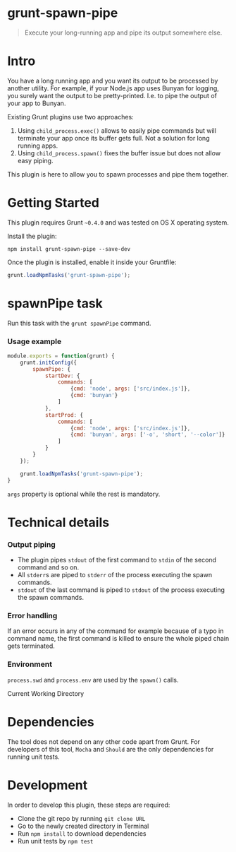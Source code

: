 # grunt-spawn-pipe

> Execute your long-running app and pipe its output somewhere else.

# Intro

You have a long running app and you want its output to be processed by another utility.
For example, if your Node.js app uses Bunyan for logging, you surely want the output to be pretty-printed. I.e. to pipe the output of your app to Bunyan.

Existing Grunt plugins use two approaches:

1. Using `child_process.exec()` allows to easily pipe commands but will terminate your app once its buffer gets full. Not a solution for long running apps.
2. Using `child_process.spawn()` fixes the buffer issue but does not allow easy piping.

This plugin is here to allow you to spawn processes and pipe them together.

# Getting Started

This plugin requires Grunt `~0.4.0` and was tested on OS X operating system.

Install the plugin:

```
npm install grunt-spawn-pipe --save-dev
```

Once the plugin is installed, enable it inside your Gruntfile:

```js
grunt.loadNpmTasks('grunt-spawn-pipe');
```

# spawnPipe task

Run this task with the `grunt spawnPipe` command.

### Usage example

```js
module.exports = function(grunt) {
    grunt.initConfig({
        spawnPipe: {
            startDev: {
                commands: [
                    {cmd: 'node', args: ['src/index.js']},
                    {cmd: 'bunyan'}
                ]
            },
            startProd: {
                commands: [
                    {cmd: 'node', args: ['src/index.js']},
                    {cmd: 'bunyan', args: ['-o', 'short', '--color']}
                ]
            }
        }
    });

    grunt.loadNpmTasks('grunt-spawn-pipe');
}
```

`args` property is optional while the rest is mandatory.

# Technical details

### Output piping

* The plugin pipes `stdout` of the first command to `stdin` of the second command and so on.
* All `stderr`s are piped to `stderr` of the process executing the spawn commands.
* `stdout` of the last command is piped to `stdout` of the process executing the spawn commands.

### Error handling

If an error occurs in any of the command for example because of a typo in command name, the first command is killed to ensure the whole piped chain gets terminated.

### Environment

`process.swd` and `process.env` are used by the `spawn()` calls.

Current Working Directory

# Dependencies

The tool does not depend on any other code apart from Grunt. For developers of this tool, `Mocha` and `Should` are the only dependencies for running unit tests.

# Development

In order to develop this plugin, these steps are required:

* Clone the git repo by running `git clone URL`
* Go to the newly created directory in Terminal
* Run `npm install` to download dependencies
* Run unit tests by `npm test`

